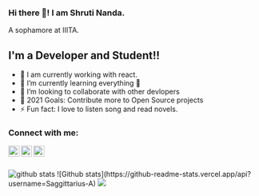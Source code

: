 ### Hi there 👋! I am Shruti Nanda.
A sophamore at IIITA.

## I'm a Developer and Student!!

- 🔭 I am currently working with react.
- 🌱 I’m currently learning everything 🤣
- 👯 I’m looking to collaborate with other devlopers
- 🥅 2021 Goals: Contribute more to Open Source projects
- ⚡ Fun fact: I love to listen song and read novels.

### Connect with me:

[<img align="left" alt="iit2019017 | LinkedIn" width="22px" src="https://cdn.jsdelivr.net/npm/simple-icons@v3/icons/linkedin.svg" />][linkedin]
[<img align="left" alt="iit2019017 | Instagram" width="22px" src="https://cdn.jsdelivr.net/npm/simple-icons@v3/icons/instagram.svg" />][instagram]
[<img align="left"  alt="iit2019017 | Facebook" width="22px" src="https://cdn.jsdelivr.net/npm/simple-icons@v3/icons/facebook.svg"  />][Facebook]
<br />
<br />

<img src="https://github-readme-stats.vercel.app/api/?username=Saggittarius-A&show_icons=true&theme=gotham" alt="github stats"/>
![Github stats](https://github-readme-stats.vercel.app/api?username=Saggittarius-A)





[linkedin]: https://www.linkedin.com/in/shruti-nanda-00b2101a4/
[instagram]: https://www.instagram.com/__sagittarius_a/
[Facebook]: https://www.facebook.com/shruti.nanda.735/

<img src="https://visitor-badge.laobi.icu/badge?page_id=Saggittarius-A.Saggittarius-A" />
